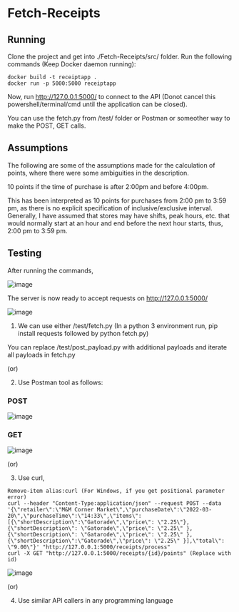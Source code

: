 # Fetch-Receipts

## Running

Clone the project and get into ./Fetch-Receipts/src/ folder.
Run the following commands (Keep Docker daemon running):

```
docker build -t receiptapp .
docker run -p 5000:5000 receiptapp
```

Now, run http://127.0.0.1:5000/ to connect to the API (Donot cancel this powershell/terminal/cmd until the application can be closed).

You can use the fetch.py from /test/ folder or Postman or someother way to make the POST, GET calls.

## Assumptions

The following are some of the assumptions made for the calculation of points, where there were some ambiguities in the description.

10 points if the time of purchase is after 2:00pm and before 4:00pm.

This has been interpreted as 10 points for purchases from 2:00 pm to 3:59 pm, as there is no explicit specification of inclusive/exclusive interval. Generally, I have assumed that stores may have shifts, peak hours, etc. that would normally start at an hour and end before the next hour starts, thus, 2:00 pm to 3:59 pm.

## Testing

After running the commands,

![image](https://github.com/Sriramyokesh/Fetch-Receipts/assets/24229318/39f41441-310c-4093-ac0b-4704e9915f0b)

The server is now ready to accept requests on http://127.0.0.1:5000/

![image](https://github.com/Sriramyokesh/Fetch-Receipts/assets/24229318/6a63596f-9108-4788-b0f2-975c0e0b53bb)

1. We can use either /test/fetch.py (In a python 3 environment run, pip install requests followed by python fetch.py)

You can replace /test/post_payload.py with additional payloads and iterate all payloads in fetch.py

(or)

2. Use Postman tool as follows:

### POST

![image](https://github.com/Sriramyokesh/Fetch-Receipts/assets/24229318/efd1e083-6bef-4e11-8f42-eadeacec0044)

### GET
![image](https://github.com/Sriramyokesh/Fetch-Receipts/assets/24229318/5f5e2761-175f-4265-863f-9a76d0e1b95a)

(or)

3. Use curl, 

```
Remove-item alias:curl (For Windows, if you get positional parameter error)
curl --header "Content-Type:application/json" --request POST --data '{\"retailer\":\"M&M Corner Market\",\"purchaseDate\":\"2022-03-20\",\"purchaseTime\":\"14:33\",\"items\":[{\"shortDescription\":\"Gatorade\",\"price\": \"2.25\"},{\"shortDescription\": \"Gatorade\",\"price\": \"2.25\" },{\"shortDescription\": \"Gatarode\",\"price\": \"2.25\" },{\"shortDescription\":\"Gatorade\",\"price\": \"2.25\" }],\"total\": \"9.00\"}' "http://127.0.0.1:5000/receipts/process"
curl -X GET "http://127.0.0.1:5000/receipts/{id}/points" (Replace with id)
```
![image](https://github.com/Sriramyokesh/Fetch-Receipts/assets/24229318/ff544d82-d524-46c3-86f8-a7990e6c0ff9)

(or)

4. Use similar API callers in any programming language



